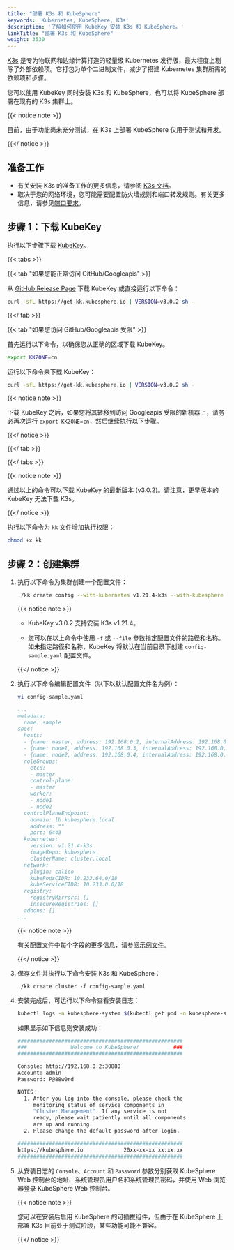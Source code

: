 ```yaml
---
title: "部署 K3s 和 KubeSphere"
keywords: 'Kubernetes, KubeSphere, K3s'
description: '了解如何使用 KubeKey 安装 K3s 和 KubeSphere。'
linkTitle: "部署 K3s 和 KubeSphere"
weight: 3530
---
```


[K3s](https://www.rancher.cn/k3s/) 是专为物联网和边缘计算打造的轻量级 Kubernetes 发行版，最大程度上剔除了外部依赖项。它打包为单个二进制文件，减少了搭建 Kubernetes 集群所需的依赖项和步骤。

您可以使用 KubeKey 同时安装 K3s 和 KubeSphere，也可以将 KubeSphere 部署在现有的 K3s 集群上。

{{< notice note >}} 

目前，由于功能尚未充分测试，在 K3s 上部署 KubeSphere 仅用于测试和开发。

{{</ notice >}} 

## 准备工作

- 有关安装 K3s 的准备工作的更多信息，请参阅 [K3s 文档](https://docs.rancher.cn/docs/k3s/installation/installation-requirements/_index)。
- 取决于您的网络环境，您可能需要配置防火墙规则和端口转发规则。有关更多信息，请参见[端口要求](../../../installing-on-linux/introduction/port-firewall/)。

## 步骤 1：下载 KubeKey

执行以下步骤下载 [KubeKey](../../../installing-on-linux/introduction/kubekey/)。

{{< tabs >}}

{{< tab "如果您能正常访问 GitHub/Googleapis" >}}

从 [GitHub Release Page](https://github.com/kubesphere/kubekey/releases) 下载 KubeKey 或直接运行以下命令：

```bash
curl -sfL https://get-kk.kubesphere.io | VERSION=v3.0.2 sh -
```

{{</ tab >}}

{{< tab "如果您访问 GitHub/Googleapis 受限" >}}

首先运行以下命令，以确保您从正确的区域下载 KubeKey。

```bash
export KKZONE=cn
```

运行以下命令来下载 KubeKey：

```bash
curl -sfL https://get-kk.kubesphere.io | VERSION=v3.0.2 sh -
```

{{< notice note >}}

下载 KubeKey 之后，如果您将其转移到访问 Googleapis 受限的新机器上，请务必再次运行 `export KKZONE=cn`，然后继续执行以下步骤。

{{</ notice >}} 

{{</ tab >}}

{{</ tabs >}}

{{< notice note >}}

通过以上的命令可以下载 KubeKey 的最新版本 (v3.0.2)。请注意，更早版本的 KubeKey 无法下载 K3s。

{{</ notice >}}

执行以下命令为 `kk` 文件增加执行权限：

```bash
chmod +x kk
```

## 步骤 2：创建集群

1. 执行以下命令为集群创建一个配置文件：

   ```bash
   ./kk create config --with-kubernetes v1.21.4-k3s --with-kubesphere v3.3.2
   ```

   {{< notice note >}}

   - KubeKey v3.0.2 支持安装 K3s v1.21.4。

   - 您可以在以上命令中使用 `-f` 或 `--file` 参数指定配置文件的路径和名称。如未指定路径和名称，KubeKey 将默认在当前目录下创建 `config-sample.yaml` 配置文件。

   {{</ notice >}} 

2. 执行以下命令编辑配置文件（以下以默认配置文件名为例）：

   ```bash
   vi config-sample.yaml
   ```

   ```yaml
   ...
   metadata:
     name: sample
   spec:
     hosts:
     - {name: master, address: 192.168.0.2, internalAddress: 192.168.0.2, user: ubuntu, password: Testing123}
     - {name: node1, address: 192.168.0.3, internalAddress: 192.168.0.3, user: ubuntu, password: Testing123}
     - {name: node2, address: 192.168.0.4, internalAddress: 192.168.0.4, user: ubuntu, password: Testing123}
     roleGroups:
       etcd:
       - master
       control-plane:
       - master
       worker:
       - node1
       - node2
     controlPlaneEndpoint:
       domain: lb.kubesphere.local
       address: ""
       port: 6443
     kubernetes:
       version: v1.21.4-k3s
       imageRepo: kubesphere
       clusterName: cluster.local
     network:
       plugin: calico
       kubePodsCIDR: 10.233.64.0/18
       kubeServiceCIDR: 10.233.0.0/18
     registry:
       registryMirrors: []
       insecureRegistries: []
     addons: []
   ...
   ```

   {{< notice note >}}

   有关配置文件中每个字段的更多信息，请参阅[示例文件](https://github.com/kubesphere/kubekey/blob/release-2.2/docs/config-example.md)。

   {{</ notice >}} 

3. 保存文件并执行以下命令安装 K3s 和 KubeSphere：

   ```
   ./kk create cluster -f config-sample.yaml
   ```

4. 安装完成后，可运行以下命令查看安装日志：

   ```bash
   kubectl logs -n kubesphere-system $(kubectl get pod -n kubesphere-system -l 'app in (ks-install, ks-installer)' -o jsonpath='{.items[0].metadata.name}') -f
   ```

   如果显示如下信息则安装成功：

   ```bash
   #####################################################
   ###              Welcome to KubeSphere!           ###
   #####################################################
   
   Console: http://192.168.0.2:30880
   Account: admin
   Password: P@88w0rd
   
   NOTES：
     1. After you log into the console, please check the
        monitoring status of service components in
        "Cluster Management". If any service is not
        ready, please wait patiently until all components
        are up and running.
     2. Please change the default password after login.
   
   #####################################################
   https://kubesphere.io             20xx-xx-xx xx:xx:xx
   #####################################################
   ```


5. 从安装日志的 `Console`、`Account` 和 `Password` 参数分别获取 KubeSphere Web 控制台的地址、系统管理员用户名和系统管理员密码，并使用 Web 浏览器登录 KubeSphere Web 控制台。

   {{< notice note >}}

   您可以在安装后启用 KubeSphere 的可插拔组件，但由于在 KubeSphere 上部署 K3s 目前处于测试阶段，某些功能可能不兼容。
   
   {{</ notice >}} 

